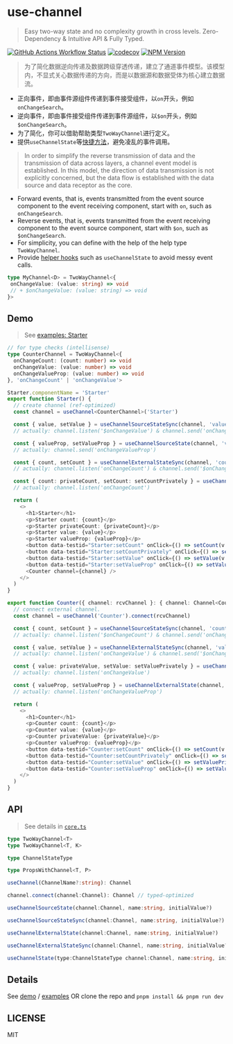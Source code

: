 # use-channel

> Easy two-way state and no complexity growth in cross levels. Zero-Dependency & Intuitive API & Fully Typed.

[![GitHub Actions Workflow Status](https://img.shields.io/github/actions/workflow/status/lakca/use-channel/test.yml)](https://github.com/lakca/use-channel/actions)
[![codecov](https://codecov.io/github/lakca/use-channel/graph/badge.svg?token=thMJZOUXn7)](https://codecov.io/github/lakca/use-channel)
[![NPM Version](https://img.shields.io/npm/v/use-channel)](https://www.npmjs.com/package/use-channel)

> 为了简化数据逆向传递及数据跨级穿透传递，建立了通道事件模型。该模型内，不显式关心数据传递的方向，而是以数据源和数据受体为核心建立数据流。
- 正向事件，即由事件源组件传递到事件接受组件，以`on`开头，例如`onChangeSearch`。
- 逆向事件，即由事件接受组件传递到事件源组件，以`$on`开头，例如`$onChangeSearch`。
- 为了简化，你可以借助帮助类型`TwoWayChannel`进行定义。
- 提供`useChannelState`等[快捷方法](#api)，避免凌乱的事件调用。

> In order to simplify the reverse transmission of data and the transmission of data across layers, a channel event model is established. In this
model, the direction of data transmission is not explicitly concerned, but the data flow is established with the data source and data receptor
as the core.
- Forward events, that is, events transmitted from the event source component to the event receiving component, start with `on`, such as `onChangeSearch`.
- Reverse events, that is, events transmitted from the event receiving component to the event source component, start with `$on`, such as `$onChangeSearch`.
- For simplicity, you can define with the help of the help type `TwoWayChannel`.
- Provide [helper hooks](#api) such as `useChannelState` to avoid messy event calls.

```typescript
type MyChannel<D> = TwoWayChannel<{
 onChangeValue: (value: string) => void
 // + $onChangeValue: (value: string) => void
}>
```

## Demo

> See [examples: Starter](examples/Starter.tsx)

```typescript
// for type checks (intellisense)
type CounterChannel = TwoWayChannel<{
  onChangeCount: (count: number) => void
  onChangeValue: (value: number) => void
  onChangeValueProp: (value: number) => void
}, 'onChangeCount' | 'onChangeValue'>

Starter.componentName = 'Starter'
export function Starter() {
  // create channel (ref-optimized)
  const channel = useChannel<CounterChannel>('Starter')

  const { value, setValue } = useChannelSourceStateSync(channel, 'value', 0)
  // actually: channel.listen('$onChangeValue') & channel.send('onChangeValue')

  const { valueProp, setValueProp } = useChannelSourceState(channel, 'valueProp', 0)
  // actually: channel.send('onChangeValueProp')

  const { count, setCount } = useChannelExternalStateSync(channel, 'count', 0)
  // actually: channel.listen('onChangeCount') & channel.send('$onChangeCount')

  const { count: privateCount, setCount: setCountPrivately } = useChannelExternalState(channel, 'count')
  // actually: channel.listen('onChangeCount')

  return (
    <>
      <h1>Starter</h1>
      <p>Starter count: {count}</p>
      <p>Starter privateCount: {privateCount}</p>
      <p>Starter value: {value}</p>
      <p>Starter valueProp: {valueProp}</p>
      <button data-testid="Starter:setCount" onClick={() => setCount(v => v + 1)}>count + 1</button>
      <button data-testid="Starter:setCountPrivately" onClick={() => setCountPrivately(v => v + 1)}>private count + 1</button>
      <button data-testid="Starter:setValue" onClick={() => setValue(v => v + 1)}>value + 1</button>
      <button data-testid="Starter:setValueProp" onClick={() => setValueProp(v => v + 1)}>valueProp + 1</button>
      <Counter channel={channel} />
    </>
  )
}

export function Counter({ channel: rcvChannel }: { channel: Channel<CounterChannel> }) {
  // connect external channel.
  const channel = useChannel('Counter').connect(rcvChannel)

  const { count, setCount } = useChannelSourceStateSync(channel, 'count')
  // actually: channel.listen('$onChangeCount') & channel.send('onChangeCount')

  const { value, setValue } = useChannelExternalStateSync(channel, 'value')
  // actually: channel.listen('onChangeValue') & channel.send('$onChangeValue')

  const { value: privateValue, setValue: setValuePrivately } = useChannelExternalState(channel, 'value')
  // actually: channel.listen('onChangeValue')

  const { valueProp, setValueProp } = useChannelExternalState(channel, 'valueProp')
  // actually: channel.listen('onChangeValueProp')

  return (
    <>
      <h1>Counter</h1>
      <p>Counter count: {count}</p>
      <p>Counter value: {value}</p>
      <p>Counter privateValue: {privateValue}</p>
      <p>Counter valueProp: {valueProp}</p>
      <button data-testid="Counter:setCount" onClick={() => setCount(v => v + 1)}>count + 1</button>
      <button data-testid="Counter:setCountPrivately" onClick={() => setValue(v => v + 1)}>value + 1</button>
      <button data-testid="Counter:setValue" onClick={() => setValuePrivately(v => v + 1)}>private value + 1</button>
      <button data-testid="Counter:setValueProp" onClick={() => setValueProp(v => v + 1)}>value prop (privately) + 1</button>
    </>
  )
}
```

## API

> See details in [`core.ts`](src/core.ts)

```typescript
type TwoWayChannel<T>
type TwoWayChannel<T, K>

type ChannelStateType

type PropsWithChannel<T, P>

useChannel(ChannelName?:string): Channel

channel.connect(channel:Channel): Channel // typed-optimized

useChannelSourceState(channel:Channel, name:string, initialValue?)

useChannelSourceStateSync(channel:Channel, name:string, initialValue?)

useChannelExternalState(channel:Channel, name:string, initialValue?)

useChannelExternalStateSync(channel:Channel, name:string, initialValue?)

useChannelState(type:ChannelStateType channel:Channel, name:string, initialValue?)
```

## Details

See [demo](http://longpeng.me/use-channel/) / [examples](examples) OR clone the repo and  `pnpm install && pnpm run dev`

## LICENSE

MIT
